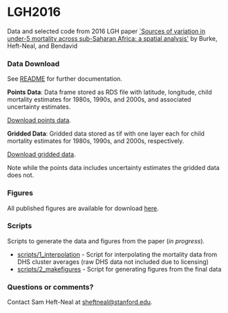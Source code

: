 # LGH2016

Data and selected code from 2016 LGH paper [`Sources of variation in under-5 mortality across sub-Saharan Africa: a spatial analysis'](https://www.sciencedirect.com/science/article/pii/S2214109X16302121) by Burke, Heft-Neal, and Bendavid



### Data Download
See [README](https://github.com/sheftneal/LGH2016/blob/master/data/outputs/final_data/DATA-README.txt) for further documentation.

**Points Data**: Data frame stored as RDS file with latitude, longitude, child mortality estimates for 1980s, 1990s, and 2000s, and associated uncertainty estimates. 

[Download points data](https://github.com/sheftneal/LGH2016/tree/master/data/outputs/final_data/ChildMortEstimates5m0_points.rds).

**Gridded Data**: Gridded data stored as tif with one layer each for child mortality estimates for 1980s, 1990s, and 2000s, respectively.

[Download gridded data](https://github.com/sheftneal/LGH2016/tree/master/data/outputs/final_data/ChildMortEstimates5m0_gridded.tif). 

Note while the points data includes uncertainty estimates the gridded data does not.



### Figures
All published figures are available for download [here](https://github.com/sheftneal/LGH2016/tree/master/figures/final).


### Scripts
Scripts to generate the data and figures from the paper (*in progress*).

* [scripts/1_interpolation](https://github.com/sheftneal/LGH2016/tree/master/scripts/1_interpolation) - Script for interpolating the mortality data from DHS cluster averages (raw DHS data not included due to licensing)
* [scripts/2_makefigures](https://github.com/sheftneal/LGH2016/tree/master/scripts/2_makefigures) - Script for generating figures from the final data




### Questions or comments?

Contact Sam Heft-Neal at sheftneal@stanford.edu.